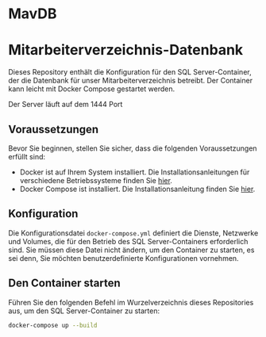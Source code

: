 # MavDB
# Mitarbeiterverzeichnis-Datenbank

Dieses Repository enthält die Konfiguration für den SQL Server-Container, der die Datenbank für unser Mitarbeiterverzeichnis betreibt. Der Container kann leicht mit Docker Compose gestartet werden.

Der Server läuft auf dem 1444 Port
## Voraussetzungen

Bevor Sie beginnen, stellen Sie sicher, dass die folgenden Voraussetzungen erfüllt sind:

- Docker ist auf Ihrem System installiert. Die Installationsanleitungen für verschiedene Betriebssysteme finden Sie [hier](https://docs.docker.com/get-docker/).
- Docker Compose ist installiert. Die Installationsanleitung finden Sie [hier](https://docs.docker.com/compose/install/).

## Konfiguration

Die Konfigurationsdatei `docker-compose.yml` definiert die Dienste, Netzwerke und Volumes, die für den Betrieb des SQL Server-Containers erforderlich sind. Sie müssen diese Datei nicht ändern, um den Container zu starten, es sei denn, Sie möchten benutzerdefinierte Konfigurationen vornehmen.

## Den Container starten

Führen Sie den folgenden Befehl im Wurzelverzeichnis dieses Repositories aus, um den SQL Server-Container zu starten:

```bash
docker-compose up --build
